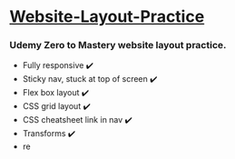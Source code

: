 <h1> <ins> Website-Layout-Practice </ins> </h1>

<h3> Udemy Zero to Mastery website layout practice.</h3>

<ul>
  <li> Fully responsive ✔️</li>
  <li> Sticky nav, stuck at top of screen ✔️</li>
  <li> Flex box layout ✔️</li>
  <li> CSS grid layout ✔️</li>
  <li> CSS cheatsheet link in nav ✔️</li>
  <li> Transforms ✔️ </li>
  <li> re</li>
</ul>
